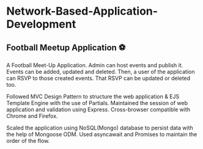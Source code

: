 # Network-Based-Application-Development 

## Football Meetup Application :soccer:

A Football Meet-Up Application. Admin can host events and publish it. Events can be added, updated and deleted. Then, a user of the application can RSVP to those created events. That RSVP can be updated or deleted too.

Followed MVC Design Pattern to structure the web application & EJS Template Engine with the use of Partials. Maintained the session of web application and validation using Express. Cross-browser compatible with Chrome and Firefox.

Scaled the application using NoSQL(Mongo) database to persist data with the help of Mongoose ODM. Used asyncawait and Promises to maintain the order of the flow.
